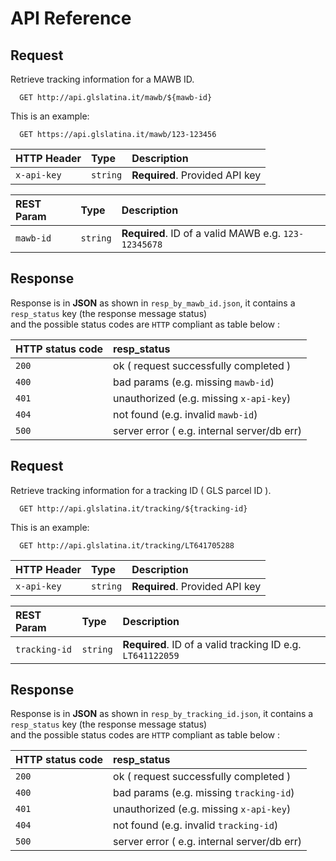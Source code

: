 # API Reference


## Request 
Retrieve tracking information for a MAWB ID.

```http
  GET http://api.glslatina.it/mawb/${mawb-id}
```
This is an example:
```http
  GET https://api.glslatina.it/mawb/123-123456
```

| HTTP Header | Type     | Description                |
| :-------- | :------- | :------------------------- |
| `x-api-key` | `string` | **Required**. Provided API key |

| REST Param | Type     | Description                       |
| :-------- | :------- | :-------------------------------- |
| `mawb-id`      | `string` | **Required**. ID of a valid MAWB e.g. `123-12345678`|


## Response

Response is in **JSON** as shown in  `resp_by_mawb_id.json`,
it contains a `resp_status` key (the response message status)  
and the possible status codes are `HTTP` compliant as table below :  


| HTTP status code | resp_status                |
| :-------- | :------------------------- |
| `200` | ok ( request successfully completed ) |
| `400` | bad params (e.g. missing `mawb-id`) |
| `401` | unauthorized (e.g. missing `x-api-key`) |
| `404` | not found (e.g. invalid `mawb-id`) |
| `500` | server error ( e.g. internal server/db err) |


    

## Request 
Retrieve tracking information for a tracking ID ( GLS parcel ID ).

```http
  GET http://api.glslatina.it/tracking/${tracking-id}
```

This is an example:
```http
  GET http://api.glslatina.it/tracking/LT641705288 
```

| HTTP Header | Type     | Description                |
| :-------- | :------- | :------------------------- |
| `x-api-key` | `string` | **Required**. Provided API key |

| REST Param | Type     | Description                       |
| :-------- | :------- | :-------------------------------- |
| `tracking-id`      | `string` | **Required**. ID of a valid tracking ID e.g. `LT641122059`|



## Response

Response is in **JSON** as shown in  `resp_by_tracking_id.json`,
it contains a `resp_status` key (the response message status)  
and the possible status codes are `HTTP` compliant as table below :  

| HTTP status code | resp_status                |
| :-------- | :------------------------- |
| `200` | ok ( request successfully completed ) |
| `400` | bad params (e.g. missing `tracking-id`) |
| `401` | unauthorized (e.g. missing `x-api-key`) |
| `404` | not found (e.g. invalid `tracking-id`) |
| `500` | server error ( e.g. internal server/db err) |

